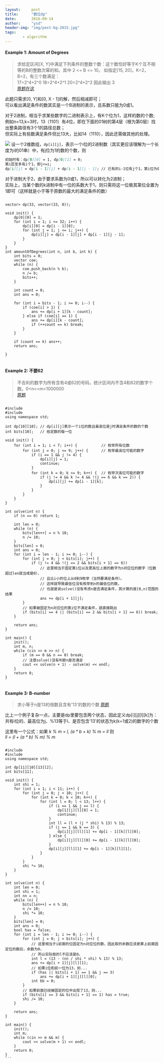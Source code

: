 ```yaml
---
layout:     post
title:      "数位dp"
date:       2016-09-14
author:     "ysd"
header-img: "img/post-bg-2015.jpg"
tags:      
        - algorithm
---
```


#### Example 1: Amount of Degrees

>求给定区间[X, Y]中满足下列条件的整数个数：这个数恰好等于K个互不相等的B的整数次幂的和。其中 2 <= B <= 10。
如指定[15, 20]，K=2，B=2，有三个数满足：          
17=2^4+2^0 18=2^4+2^1 20=2^4+2^2  因此输出 3                         
[原题在这](http://acm.timus.ru/problem.aspx?space=1&num=1057)

此题只需求[0, Y]和[0, X - 1]的解，然后相减即可；               
可以看出满足条件的数其实是一个B进制的表示，且系数只能为0或1。

对于2进制，相当于求某些数字的二进制表示上，有K个位为1，这样的数的个数;              
例如n=13,k=3时，13（1101）有4位，即在下面的01树的第4层（根为第0层）找出整条路径有3个1的路径总数；               
但实际上有些数满足条件但比13大，比如14（1110），因此还需做其他的处理。

![](/img/in-post/2016-09-15-bitsdp/amount-degrees.png)
设一个2维数组，`dp[i][j]`，表示一个i位的2进制数（其实更应该理解为一个长度为i的01串）中，有j位为1的数的个数，则

```markdown
初始时有：dp[0][0] = 1, dp[0][1] = 0;
第i层至多有i个1，即j<=i;
dp[i][j] = dp[i - 1][j] + dp[i - 1][j - 1]; // 已有的i-1位有j个1，第i位为0，或已有的i-1位有j-1个1，再来一个1
```

对于进制大于2，由于要求系数为0或1，所以可以转化为2进制；          
实际上，当某个数的k进制中有一位的系数大于1，则只需将这一位极其第位全置为1即可（这样就是小于等于原数的最大的满足条件的数）

<pre>
<code>
vector<vector<int>> dp(33, vector<int>(33, 0));

void init() {
    dp[0][0] = 1;
    for (int i = 1; i <= 32; i++) {
        dp[i][0] = dp[i - 1][0];
        for (int j = 1; j <= i; j++) {
            dp[i][j] = dp[i - 1][j] + dp[i - 1][j - 1];
        }
    }
}
int amountOfDegrees(int n, int b, int k) {
    int bits = 0;
    vector<int> coe;
    while (n) {
        coe.push_back(n % b);
        n /= b;
        bits++;
    }

    int count = 0;
    int ans = 0;

    for (int i = bits - 1; i >= 0; i--) {
        if (coe[i] > 1) {
            ans += dp[i + 1][k - count];
        } else if (coe[i] == 1) {
            ans += dp[i][k - count];
            if (++count == k) break;
        }
    }

    if (count == k) ans++;
    return ans;

}
</code>
</pre>

#### Example 2: 不要62
>不吉利的数字为所有含有4或62的号码，统计区间内不含4和62的数字个数。0<n<=m<1000000                  
[原题](http://acm.hdu.edu.cn/showproblem.php?pid=2089)

<pre>
<code>
#include <iostream>
#include <vector>
using namespace std;

int dp[10][10];	// dp[i][j]表示一个i位的数且最高位是j时满足条件的数的个数
int bits[10];	// 给定数的每一位

void init() {
    for (int i = 1; i < 7; i++) {			// 枚举所有位数
        for (int j = 0; j <= 9; j++) {		// 枚举最高位可能的数字
            if (i == 1 && j != 4) {
                dp[i][j] = 1;
                continue;
            }
            for (int k = 0; k <= 9; k++) {	// 枚举次高位可能的数字
                if (j != 4 && k != 4 && !(j == 6 && k == 2)) {
                    dp[i][j] += dp[i - 1][k];
                }
            }
        }
    }
}

int solve(int n) {
    if (n == 0) return 1;

    int len = 0;
    while (n) {
        bits[len++] = n % 10;
        n /= 10;
    }
    bits[len] = 0;
    int ans = 0;
    for (int i = len - 1; i >= 0; i--) {
        for (int j = 0; j < bits[i]; j++) {
            if (j != 4 && !(j == 2 && bits[i + 1] == 6))
                // 这里相当于固定第i位以及更高位上面的数字为n对应位的数字（位数超过len就当成是0），
                // 且比i小的位上从0到9枚举（当然要满足条件）。
                // 这样就导致最低位没有枚举到n的最低位的数，
                // 也就是说solve()没有考虑n是否满足条件，其计算的是[0,n)范围的结果
                ans += dp[i + 1][j];
        }
        // 如果被固定为n对应位的第i位不满足条件，就直接跳出
        if (bits[i] == 4 || (bits[i] == 2 && bits[i + 1] == 6)) break;
    }

    return ans;
}

int main() {
    init();
    int m, n;
    while (cin >> m >> n) {
        if (m == 0 && n == 0) break;
        // 注意solve()没有判断n是否满足
        cout << solve(n + 1) - solve(m) << endl;
    }
    return 0;
}
</code>
</pre>

#### Example 3: B-number
>求小等于n是13的倍数且含有'13'的数的个数
[原题](http://acm.hdu.edu.cn/showproblem.php?pid=3652)

比上一个例子复杂一点，主要是dp里要包含两个状态，因此定义dp[i][j][l][k]为：               
共有i位的、最高位为j、%13等于l、是否包含'13'的状态为k(k=1或2)的数字的个数

这里有一个公式：如果 _k % m = l, (a * b + k) % m = ll_ 则                            
_ll = (l + (a * b) % m) % m_

<pre>
<code>
#include <iostream>
#include <vector>
using namespace std;

int dp[11][10][13][2];
int bits[11];

void init() {
    int shi = 1;
    for (int i = 1; i < 11; i++) {
        for (int j = 0; j < 10; j++) {
            for (int k = 0; k < 10; k++) {
                for (int l = 0; l < 13; l++) {
                    if (i == 1 && j == l) {
                        dp[1][j][l][0] = 1;
                        continue;
                    }
                    int ll = (l + (j * shi) % 13) % 13;
                    if (j == 1 && k == 3) {
                        dp[i][j][ll][1] += dp[i - 1][k][l][0];
                    } else {
                        dp[i][j][ll][0] += dp[i - 1][k][l][0];
                    }
                    dp[i][j][ll][1] += dp[i - 1][k][l][1];
                }
            }
        }
        shi *= 10;
    }
}

int solve(int n) {
    int len = 0;
    int shi = 1;
    int nn = n;
    while (n) {
        bits[len++] = n % 10;
        n /= 10;
        shi *= 10;
    }
    bits[len] = 0;
    int ans = 0;
    bool has = false;
    for (int i = len - 1; i >= 0; i--) {
        for (int j = 0; j < bits[i]; j++) {
            // 这里相当于i前面的位固定为n对应位的数，因此取的余数应该是算上前面固定位的数后，余数为0，
            // 所以实际取的l不应该是0。
            int l = (13 - (nn / shi * shi) % 13) % 13;
            ans += dp[i + 1][j][l][1];
            // 如果i位和前一位为13，则...
            if (has || bits[i + 1] == 1 && j == 3)
                ans += dp[i + 1][j][l][0];
            int bb = 0;
        }
        // 如果前面已经被固定的位中出现了13，则...
        if (bits[i] == 3 && bits[i + 1] == 1) has = true;
        shi /= 10;
    }

    return ans;
}

int main() {
    init();
    int m;
    while (cin >> m && m) {
        cout << solve(m + 1) << endl;
    }
    return 0;
}
```